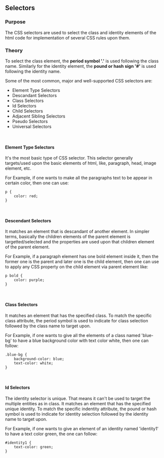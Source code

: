 ## Selectors


### Purpose

The CSS selectors are used to select the class and identity elements of the html code for implementation of several CSS rules upon them.


### Theory

To select the class element, the **period symbol '.'** is used following the class name. Similarly for the identity element, the **pound or hash sign '#'** is used following the identity name.

Some of the most common, major and well-supported CSS selectors are:

+ Element Type Selectors
+ Descandant Selectors
+ Class Selectors
+ Id Selectors
+ Child Selectors
+ Adjacent Sibling Selectors
+ Pseudo Selectors
+ Universal Selectors

<br>

#### Element Type Selectors

It's the most basic type of CSS selector. This selector generally targets/used upon the basic elements of html, like, paragraph, head, image element, etc.

For Example, if one wants to make all the paragraphs text to be appear in certain color, then one can use:

```
p {
    color: red;
}
```
<br>

#### Descendant Selectors

It matches an element that is descandant of another element. In simpler terms, basically the children elements of the parent element is targetted/selected and the properties are used upon that children element of the parent element.

For Example, if a paragraph element has one bold element inside it, then the former one is the parent and later one is the child element, then one can use to apply any CSS property on the child element via parent element like:

```
p bold {
    color: purple;
}
```
<br>

#### Class Selectors

It matches an element that has the specified class. To match the specific class attribute, the period symbol is used to indicate for class selection followed by the class name to target upon.

For Example, if one wants to give all the elements of a class named 'blue-bg' to have a blue background color with text color white, then one can follow:

```
.blue-bg {
    background-color: blue;
    text-color: white;
}
```
<br>

#### Id Selectors

The identity selector is unique. That means it can't be used to target the multiple entities as in class. It matches an element that has the specified unique identity. To match the specific indentity attribute, the pound or hash symbol is used to indicate for identity selection followed by the identity name to target upon.

For Example, if one wants to give an element of an identity named 'identity1' to have a text color green, the one can follow:

```
#identity1 {
    text-color: green;
}
```